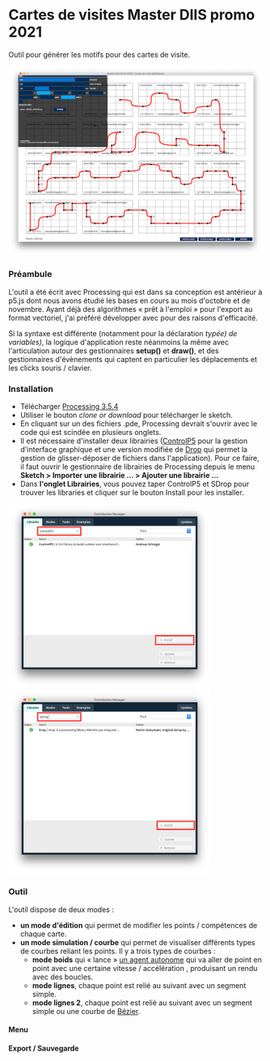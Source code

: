 # Cartes de visites Master DIIS promo 2021
Outil pour générer les motifs pour des cartes de visite.

![Outil](images/interface.png)


### Préambule
L'outil a été écrit avec Processing qui est dans sa conception est antérieur à p5.js dont nous avons étudié les bases en cours au mois d'octobre et de novembre. Ayant déjà des algorithmes « prêt à l'emploi » pour l'export au format vectoriel, j'ai préféré développer avec pour des raisons d'efficacité.

Si la syntaxe est différente (notamment pour la déclaration *typée) de variables)*, la logique d'application reste néanmoins la même avec l'articulation autour des gestionnaires **setup()** et **draw()**, et des gestionnaires d'évènements qui captent en particulier les déplacements et les clicks souris / clavier. 

### Installation
* Télécharger [Processing 3.5.4](https://processing.org/download/)
* Utiliser le bouton *clone or download* pour télécharger le sketch. 
* En cliquant sur un des fichiers .pde, Processing devrait s'ouvrir avec le code qui est scindée en plusieurs onglets.
* Il est nécessaire d'installer deux librairies ([ControlP5](http://www.sojamo.de/libraries/controlP5/) pour la gestion d'interface graphique et une version modifiée de [Drop](http://www.sojamo.de/libraries/drop/) qui permet la gestion de glisser-déposer de fichiers dans l'application). Pour ce faire, il faut ouvrir le gestionnaire de librairies de Processing depuis le menu **Sketch > Importer une librairie ... > Ajouter une librairie ...**
* Dans **l'onglet Librairies**, vous pouvez taper ControlP5 et SDrop pour trouver les libraries et cliquer sur le bouton Install pour les installer. 

<img src="images/install_controlP5_library.png" width="400px" />
<img src="images/install_drop_library.png" width="400px" />

### Outil
L'outil dispose de deux modes : 
* **un mode d'édition** qui permet de modifier les points / compétences de chaque carte.
* **un mode simulation / courbe** qui permet de visualiser différents types de courbes reliant les points. Il y a trois types de courbes : 
  * **mode boids** qui « lance » [un agent autonome](https://fr.wikipedia.org/wiki/Boids) qui va aller de point en point avec une certaine vitesse / accélération , produisant un rendu avec des boucles.
  * **mode lignes**, chaque point est relié au suivant avec un segment simple.
  * **mode lignes 2**, chaque point est relié au suivant avec un segment simple ou une courbe de [Bézier](https://processing.org/reference/bezier_.html).

#### Menu


#### Export / Sauvegarde
